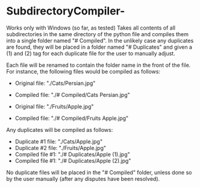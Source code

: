 # SubdirectoryCompiler-
Works only with Windows (so far, as tested)
Takes all contents of all subdirectories in the same directory of the python file and compiles them into a single folder named "# Compiled". 
In the unlikely case any duplicates are found, they will be placed in a folder named "# Duplicates" and given a (1) and (2) tag for each duplicate file for the user to manually adjust.

Each file will be renamed to contain the folder name in the front of the file. For instance, the following files would be compiled as follows:

- Original file: "./Cats/Persian.jpg"
- Compiled file: "./# Compiled/Cats Persian.jpg"

- Original file: "./Fruits/Apple.jpg"
- Compiled file: "./# Compiled/Fruits Apple.jpg"

Any duplicates will be compiled as follows:

- Duplicate #1 file: "./Cats/Apple.jpg"
- Duplicate #2 file: "./Fruits/Apple.jpg"
- Compiled file #1: "./# Duplicates/Apple (1).jpg"
- Compiled file #1: "./# Duplicates/Apple (2).jpg"

No duplicate files will be placed in the "# Compiled" folder, unless done so by the user manually (after any disputes have been resolved).
